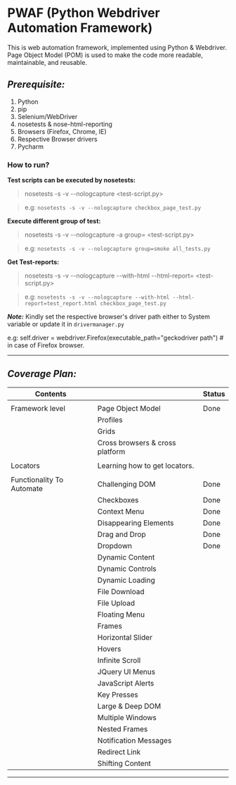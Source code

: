 # PWAF (Python Webdriver Automation Framework)

This is web automation framework, implemented using Python & Webdriver. 
Page Object Model (POM) is used to  make the code more readable, maintainable, and reusable.

## _Prerequisite:_

1. Python
2. pip
3. Selenium/WebDriver
4. nosetests & nose-html-reporting
5. Browsers (Firefox, Chrome, IE)
6. Respective Browser drivers
7. Pycharm

### How to run?

**Test scripts can be executed by nosetests:**

>nosetests -s -v --nologcapture <test-script.py>

>e.g: `nosetests -s -v --nologcapture checkbox_page_test.py`

**Execute different group of test:**

>nosetests -s -v --nologcapture  -a group=<group-name> <test-script.py>

>e.g: `nosetests -s -v --nologcapture group=smoke all_tests.py`

**Get Test-reports:**

>nosetests -s -v --nologcapture --with-html --html-report=<test-report-file-path> <test-script.py>

>e.g: `nosetests -s -v --nologcapture --with-html --html-report=test_report.html checkbox_page_test.py`


**_Note:_** Kindly set the respective browser's driver path either to System variable or update it in `drivermanager.py`

e.g: self.driver = webdriver.Firefox(executable_path="geckodriver path") # in case of Firefox browser.


***

## _Coverage Plan:_

| Contents                  |                                 | Status |
|---------------------------|---------------------------------|--------|
|                           |                                 |        |
| Framework level           | Page Object Model               | Done   |
|                           | Profiles                        |        |
|                           | Grids                           |        |
|                           | Cross browsers & cross platform |        |
|                           |                                 |        |
| Locators                  | Learning how to get locators.   |        |
|                           |                                 |        |
| Functionality To Automate | Challenging DOM                 | Done   |
|                           | Checkboxes                      | Done   |
|                           | Context Menu                    | Done   |
|                           | Disappearing Elements           | Done   |
|                           | Drag and Drop                   | Done   |
|                           | Dropdown                        | Done   |
|                           | Dynamic Content                 |        |
|                           | Dynamic Controls                |        |
|                           | Dynamic Loading                 |        |
|                           | File Download                   |        |
|                           | File Upload                     |        |
|                           | Floating Menu                   |        |
|                           | Frames                          |        |
|                           | Horizontal Slider               |        |
|                           | Hovers                          |        |
|                           | Infinite Scroll                 |        |
|                           | JQuery UI Menus                 |        |
|                           | JavaScript Alerts               |        |
|                           | Key Presses                     |        |
|                           | Large & Deep DOM                |        |
|                           | Multiple Windows                |        |
|                           | Nested Frames                   |        |
|                           | Notification Messages           |        |
|                           | Redirect Link                   |        |
|                           | Shifting Content                |        |
------------------------------------------------------------------------